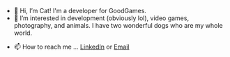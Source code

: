 - 👋 Hi, I’m Cat! I'm a developer for GoodGames.
- 👀 I’m interested in development (obviously lol), video games, photography, and animals. I have two wonderful dogs who are my whole world.
<!--- - 🌱 I’m currently learning ...
- 💞️ I’m looking to collaborate on ... --->
- 📫 How to reach me ...
[LinkedIn](https://www.linkedin.com/in/catdelgado9/) or [Email](cat@goodfocus.net)

<!---
ggCatDeglado/ggCatDeglado is a ✨ special ✨ repository because its `README.md` (this file) appears on your GitHub profile.
You can click the Preview link to take a look at your changes.
--->
